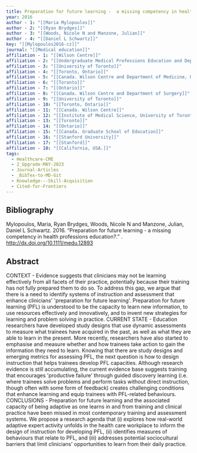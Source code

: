 ```yaml
---
title: Preparation for future learning -  a missing competency in health professions education?
year: 2016
author - 1: "[[Maria Mylopoulos]]"
author - 2: "[[Ryan Brydges]]"
author - 3: "[[Woods, Nicole N and Manzone, Julian]]"
author - 4: "[[Daniel L Schwartz]]"
key: "[[Mylopoulos2016-cz]]"
journal: "[[Medical education]]"
affiliation - 1: "[[Wilson Centre]]"
affiliation - 2: "[[Undergraduate Medical Professions Education and Department of Paediatrics]]"
affiliation - 3: "[[University of Toronto]]"
affiliation - 4: "[[Toronto, Ontario]]"
affiliation - 5: "[[Canada. Wilson Centre and Department of Medicine, University of Toronto]]"
affiliation - 6: "[[Toronto]]"
affiliation - 7: "[[Ontario]]"
affiliation - 8: "[[Canada. Wilson Centre and Department of Surgery]]"
affiliation - 9: "[[University of Toronto]]"
affiliation - 10: "[[Toronto, Ontario]]"
affiliation - 11: "[[Canada. Wilson Centre]]"
affiliation - 12: "[[Institute of Medical Science, University of Toronto]]"
affiliation - 13: "[[Toronto]]"
affiliation - 14: "[[Ontario]]"
affiliation - 15: "[[Canada. Graduate School of Education]]"
affiliation - 16: "[[Stanford University]]"
affiliation - 17: "[[Stanford]]"
affiliation - 18: "[[California, USA.]]"
tags:
  - Healthcare-CME
  - 2_Upgrade-MAY-2023
  - Journal-Articles
  - _BibTex-to-MD-Git
  - Knowledge---Skill-Acquisition
  - Cited-for-Frontiers
---
```


## Bibliography
Mylopoulos, Maria, Ryan Brydges, Woods, Nicole N and Manzone, Julian, Daniel L Schwartz. 2016. “Preparation for future learning -  a missing competency in health professions education?.” . http://dx.doi.org/10.1111/medu.12893

## Abstract
CONTEXT -  Evidence suggests that clinicians may not be learning effectively from all facets of their practice, potentially because their training has not fully prepared them to do so. To address this gap, we argue that there is a need to identify systems of instruction and assessment that enhance clinicians' 'preparation for future learning'. Preparation for future learning (PFL) is understood to be the capacity to learn new information, to use resources effectively and innovatively, and to invent new strategies for learning and problem solving in practice. CURRENT STATE -  Education researchers have developed study designs that use dynamic assessments to measure what trainees have acquired in the past, as well as what they are able to learn in the present. More recently, researchers have also started to emphasise and measure whether and how trainees take action to gain the information they need to learn. Knowing that there are study designs and emerging metrics for assessing PFL, the next question is how to design instruction that helps trainees develop PFL capacities. Although research evidence is still accumulating, the current evidence base suggests training that encourages 'productive failure' through guided discovery learning (i.e. where trainees solve problems and perform tasks without direct instruction, though often with some form of feedback) creates challenging conditions that enhance learning and equip trainees with PFL-related behaviours. CONCLUSIONS -  Preparation for future learning and the associated capacity of being adaptive as one learns in and from training and clinical practice have been missed in most contemporary training and assessment systems. We propose a research agenda that (i) explores how real-world adaptive expert activity unfolds in the health care workplace to inform the design of instruction for developing PFL, (ii) identifies measures of behaviours that relate to PFL, and (iii) addresses potential sociocultural barriers that limit clinicians' opportunities to learn from their daily practice.
